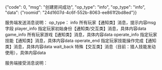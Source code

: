 



{"code": 0, "msg": "创建房间成功", "op_type": "info", "op_type": "info", "data": {"roomid": "24d1607d-4c6f-552b-8063-ee861f2bd8ed"}}

服务端发送消息说明：
op_type：
    info            所有玩家【通知类】消息，提示内容msg字段
    player_info     指定玩家初始身份【通知类/交互类】消息，具体内容data
    game_info       所有玩家游戏【通知类】消息，具体内容data
    operate_info    指定玩家技能【通知类】消息，具体内容data
    operate_end     指定玩家技能操作完成【通知类】消息，具体内容data
    wait_back       特殊【交互类】消息（目前：猎人技能发动使用），具体内容data


服务端接受消息说明：
